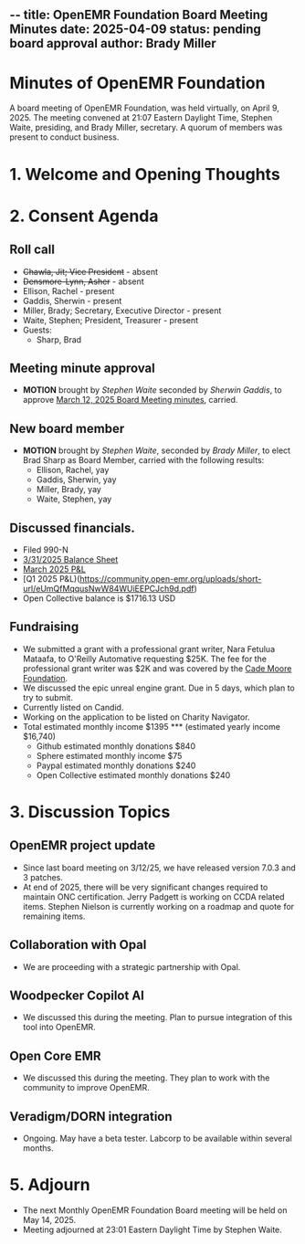 --
title: OpenEMR Foundation Board Meeting Minutes
date: 2025-04-09
status: pending board approval
author: Brady Miller
---

# Minutes of OpenEMR Foundation

A board meeting of OpenEMR Foundation, was held virtually, on April 9, 2025. The meeting convened at 21:07 Eastern Daylight Time, Stephen Waite, presiding, and Brady Miller, secretary. A quorum of members was present to conduct business.

# 1. Welcome and Opening Thoughts

# 2. Consent Agenda
## Roll call
  - ~~Chawla, Jit; Vice President~~ - absent
  - ~~Densmore-Lynn, Asher~~ - absent
  - Ellison, Rachel - present
  - Gaddis, Sherwin - present
  - Miller, Brady; Secretary, Executive Director - present
  - Waite, Stephen; President, Treasurer - present
  - Guests:
    - Sharp, Brad

## Meeting minute approval
  - **MOTION** brought by _Stephen Waite_ seconded by _Sherwin Gaddis_, to approve [March 12, 2025 Board Meeting minutes](https://github.com/openemr/foundation-minutes/blob/master/2025-03-12-Board.md), carried.

## New board member
  - **MOTION** brought by _Stephen Waite_, seconded by _Brady Miller_, to elect Brad Sharp as Board Member, carried with the following results:
    - Ellison, Rachel, yay
    - Gaddis, Sherwin, yay
    - Miller, Brady, yay
    - Waite, Stephen, yay
  
## Discussed financials.
  - Filed 990-N
  - [3/31/2025 Balance Sheet](https://community.open-emr.org/uploads/short-url/8m7S9C1QtZ1bcXplyP03ywypiyS.pdf)
  - [March 2025 P&L](https://community.open-emr.org/uploads/short-url/w29NlrlrgeMdHMBGZ9SdGv9UC1R.pdf)
  - [Q1 2025 P&L)(https://community.open-emr.org/uploads/short-url/eUmQfMqqusNwW84WUiEEPCJch9d.pdf)
  - Open Collective balance is $1716.13 USD

## Fundraising
  - We submitted a grant with a professional grant writer, Nara Fetulua Mataafa, to O'Reilly Automative requesting $25K. The fee for the professional grant writer was $2K and was covered by the [Cade Moore Foundation](https://www.thecademoorefoundation.org/).
  - We discussed the epic unreal engine grant. Due in 5 days, which plan to try to submit.
  - Currently listed on Candid.
  - Working on the application to be listed on Charity Navigator.
  - Total estimated monthly income $1395 *** (estimated yearly income $16,740)
    - Github estimated monthly donations $840
    - Sphere estimated monthly income $75
    - Paypal estimated monthly donations $240
    - Open Collective estimated monthly donations $240

# 3. Discussion Topics

## OpenEMR project update
  - Since last board meeting on 3/12/25, we have released version 7.0.3 and 3 patches.
  - At end of 2025, there will be very significant changes required to maintain ONC certification. Jerry Padgett is working on CCDA related items. Stephen Nielson is currently working on a roadmap and quote for remaining items.

## Collaboration with Opal
  - We are proceeding with a strategic partnership with Opal.
 
## Woodpecker Copilot AI
  - We discussed this during the meeting. Plan to pursue integration of this tool into OpenEMR.

## Open Core EMR
  - We discussed this during the meeting. They plan to work with the community to improve OpenEMR.

## Veradigm/DORN integration
  - Ongoing. May have a beta tester. Labcorp to be available within several months.

# 5. Adjourn
  - The next Monthly OpenEMR Foundation Board meeting will be held on May 14, 2025.
  - Meeting adjourned at 23:01 Eastern Daylight Time by Stephen Waite.
 
